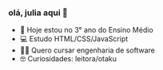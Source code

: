 ### olá, julia aqui 🖖
- 📖  Hoje estou  no 3° ano do Ensino Médio
- 💻 Estudo HTML/CSS/JavaScript
- 👩‍💻 Quero cursar engenharia de software
- 🤓 Curiosidades: leitora/otaku

<!--<div align="center">
  <a href="https://github.com/baronejuliaa">
  <img height="180em" src="https://github-readme-stats.vercel.app/api?username=baronejuliaa&show_icons=true&theme=dracula&include_all_commits=true&count_private=true"/>
  <img height="180em" src="https://github-readme-stats.vercel.app/api/top-langs/?username=baronejuliaa&layout=compact&langs_count=7&theme=dracula"/>
</div>-->
  
  <!--<div style="display: inline_block"><br>
    <img align="center" alt="julia-Js" height="30" width="40" src="https://cdn.jsdelivr.net/gh/devicons/devicon/icons/adonisjs/adonisjs-original.svg" />
    <img align="center" alt="julia-html" height="30" width="40" src="https://cdn.jsdelivr.net/gh/devicons/devicon/icons/adonisjs/adonisjs-original.svg" />
    <img align="center" alt="julia-css" height="30" width="40" src=""-->
